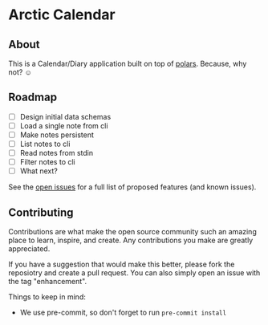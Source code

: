 # Arctic Calendar

## About

This is a Calendar/Diary application built on top of [polars][polars].
Because, why not? :relaxed:

## Roadmap

- [ ] Design initial data schemas
- [ ] Load a single note from cli
- [ ] Make notes persistent
- [ ] List notes to cli
- [ ] Read notes from stdin
- [ ] Filter notes to cli
- [ ] What next?

See the [open issues][open-issues] for a full list of
proposed features (and known issues).

## Contributing

Contributions are what make the open source community such an amazing place
to learn, inspire, and create.
Any contributions you make are greatly appreciated.

If you have a suggestion that would make this better, please fork
the reposiotry and create a pull request. You can also simply open
an issue with the tag "enhancement".

Things to keep in mind:

* We use pre-commit, so don't forget to run `pre-commit install`


[open-issues]: https://github.com/othneildrew/Best-README-Template/issues
[polars]: https://pola.rs/
